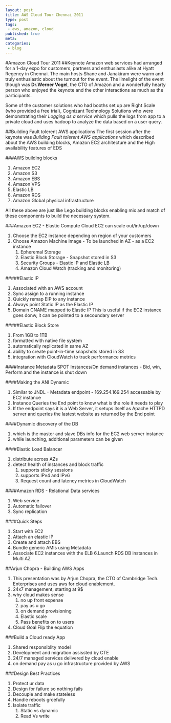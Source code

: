 ```yaml
---
layout: post
title: AWS Cloud Tour Chennai 2011
type: post
tags:
 - aws, amazon, cloud
published: true
meta:
categories:
 - blog
---
```

#Amazon Cloud Tour 2011
##Keynote
Amazon web services had arranged for a 1-day expo for customers, partners and enthusiasts alike at Hyatt Regency in Chennai. The main hosts Shane and Janakiram were warm and truly enthusiastic about the turnout for the event. The limelight of the event though was __Dr.Werner Vogel__, the CTO of Amazon and a wonderfully hearty person who enjoyed the keynote and the other interactions as much as the participants.

Some of the customer solutions who had booths set up are Right Scale (who provided a free trial), Cognizant Technology Solutions who were demonstrating their _Logging as a service_ which pulls the logs from app to a private cloud and uses hadoop to analyze the data based on a user query.

##Building Fault tolerent AWS applications
The first session after the keynote was _Building Fault tolerent AWS applications_ which described about the AWS building blocks, Amazon EC2 architecture and the High availability features of EDS

###AWS building blocks    
1. Amazon EC2
2. Amazon S3
3. Amazon EBS
4. Amazon VPS
5. Elastic LB
6. Amazon RDS 
7. Amazon Global physical infrastructure

All these above are just like Lego building blocks enabling mix and match of these components to build the necessary system.

###Amazon EC2 - Elastic Compute Cloud 
EC2 can scale out/in/up/down

1. Choose the EC2 instance depending on region of your customers
2. Choose Amazon Machine Image - To be launched in AZ - as a EC2 instance 
    1. Epheremal Storage 
    2. Elastic Block Storage - Snapshot stored in S3
    3. Security Groups - Elastic IP and Elastic LB 
    4. Amazon Cloud Watch (tracking and monitoring)

#####Elastic IP 
1. Associated with an AWS account 
2. Sync assign to a running instance 
3. Quickly remap EIP to any instance 
4. Always point Static IP as the Elastic IP 
5. Domain CNAME mapped to Elastic IP 
   This is useful if the EC2 instance goes donw, it can be pointed to a secoundary server 

#####Elastic Block Store 
1. From 1GB to 1TB 
2. formatted with native file system 
3. automatically replicated in same AZ 
4. ability to create point-in-time snapshots stored in S3 
5. integration with CloudWatch to track performance metrics 
  
####Instance Metadata 
SPOT Instances/On demand instances - Bid, win, Perform and the instance is shut down 



####Making the ANI Dynamic 
1. Similar to JNDL - Metadata endpoint - 169.254.169.254 accessable by EC2 instance 
2. Instance Queries the End point to know what is the role it needs to play 
3. If the endpoint says it is a Web Server, it setups itself as Apache HTTPD server and queries the lastest website as returned by the End point 

####Dynamic discovery of the DB 
1. which is the master and slave DBs info for the EC2 web server instance 
2. while launching, additional parameters can be given 
   
####Elastic Load Balancer 
1. distribute across AZs 
2. detect health of instances and block traffic 
    1. supports sticky sessions 
    2. supports IPv4 and IPv6 
    3. Request count and latency metrics in CloudWatch 
    
####Amazon RDS - Relational Data services 
1. Web service
2. Automatic failover 
3. Sync replication 

####Quick Steps
1. Start with EC2 
2. Attach an elastic IP 
3. Create and attach EBS 
4. Bundle generic AMIs using Metadata 
5. Associate EC2 instances with the ELB 
6.Launch RDS DB instances in Multi AZ

##Arjun Chopra - Building AWS Apps
1. This presentation was by Arjun Chopra, the CTO of Cambridge Tech. Enterprises and uses aws for cloud enablement.
2. 24x7 management, starting at 9$ 
3. why cloud makes sense 
    1. no up front expense 
    2. pay as u go 
    3. on demand provisioning 
    4. Elastic scale 
    5. Pass benefits on to users 
4. Cloud Goal Flip the equation

###Build a Cloud ready App 
1. Shared responsiblity model 
2. Development and migration assissted by CTE 
3. 24/7 managed services delivered by cloud enable 
4. on demand pay as u go infrastructure provided by AWS 

###Design Best Practices 
1. Protect ur data 
2. Design for failure so nothing fails 
3. Decouple and make stateless 
4. Handle reboots grcefully 
5. Isolate traffic 
    1. Static vs dynamic 
    2. Read Vs write